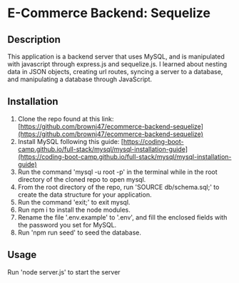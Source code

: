# E-Commerce Backend: Sequelize

## Description

This application is a backend server that uses MySQL, and is manipulated with javascript through express.js and sequelize.js. I learned about nesting data in JSON objects, creating url routes, syncing a server to a database, and manipulating a database through JavaScript. 
## Installation

1. Clone the repo found at this link: [https://github.com/brownj47/ecommerce-backend-sequelize](https://github.com/brownj47/ecommerce-backend-sequelize)
2. Install MySQL following this guide: [https://coding-boot-camp.github.io/full-stack/mysql/mysql-installation-guide](https://coding-boot-camp.github.io/full-stack/mysql/mysql-installation-guide)
3. Run the command 'mysql -u root -p' in the terminal while in the root directory of the cloned repo to open mysql.
4. From the root directory of the repo, run 'SOURCE db/schema.sql;' to create the data structure for your application.
5. Run the command 'exit;' to exit mysql.
6. Run npm i to install the node modules.
7. Rename the file '.env.example' to '.env', and fill the enclosed fields with the password you set for MySQL.
8. Run 'npm run seed' to seed the database.


## Usage

Run 'node server.js' to start the server